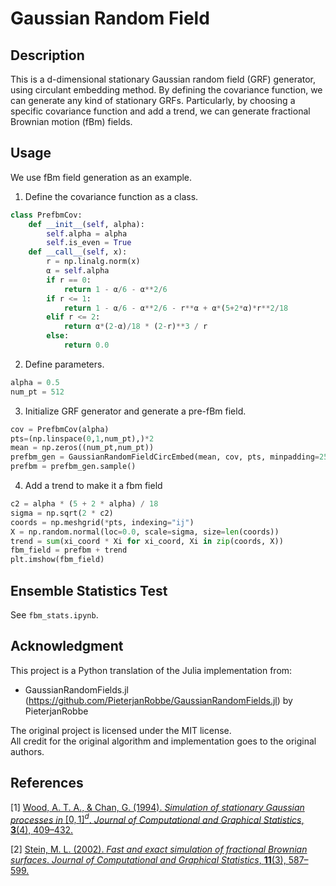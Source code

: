 # Gaussian Random Field

## Description

This is a d-dimensional stationary Gaussian random field (GRF) generator, using circulant embedding method. By defining the covariance function, we can generate any kind of stationary GRFs. Particularly, by choosing a specific covariance function and add a trend, we can generate fractional Brownian motion (fBm) fields.

## Usage

We use fBm field generation as an example. 

1. Define the covariance function as a class.
```python
class PrefbmCov:
    def __init__(self, alpha):
        self.alpha = alpha
        self.is_even = True
    def __call__(self, x):
        r = np.linalg.norm(x)
        α = self.alpha
        if r == 0:
            return 1 - α/6 - α**2/6
        if r <= 1:
            return 1 - α/6 - α**2/6 - r**α + α*(5+2*α)*r**2/18
        elif r <= 2:
            return α*(2-α)/18 * (2-r)**3 / r
        else:
            return 0.0
```

2. Define parameters.
```python
alpha = 0.5
num_pt = 512
```

3. Initialize GRF generator and generate a pre-fBm field.
```python
cov = PrefbmCov(alpha)
pts=(np.linspace(0,1,num_pt),)*2
mean = np.zeros((num_pt,num_pt))
prefbm_gen = GaussianRandomFieldCircEmbed(mean, cov, pts, minpadding=256)
prefbm = prefbm_gen.sample()
```

4. Add a trend to make it a fbm field
```python
c2 = alpha * (5 + 2 * alpha) / 18
sigma = np.sqrt(2 * c2)
coords = np.meshgrid(*pts, indexing="ij")
X = np.random.normal(loc=0.0, scale=sigma, size=len(coords))
trend = sum(xi_coord * Xi for xi_coord, Xi in zip(coords, X))
fbm_field = prefbm + trend
plt.imshow(fbm_field)
```

## Ensemble Statistics Test
See `fbm_stats.ipynb`.

## Acknowledgment

This project is a Python translation of the Julia implementation from:

- GaussianRandomFields.jl (https://github.com/PieterjanRobbe/GaussianRandomFields.jl) by PieterjanRobbe

The original project is licensed under the MIT license.  
All credit for the original algorithm and implementation goes to the original authors.

## References

[1] [Wood, A. T. A., & Chan, G. (1994). *Simulation of stationary Gaussian processes in* $[0, 1]^d$. *Journal of Computational and Graphical Statistics*, **3**(4), 409–432.](https://www.tandfonline.com/doi/abs/10.1080/10618600.1994.10474655)

[2] [Stein, M. L. (2002). *Fast and exact simulation of fractional Brownian surfaces*. *Journal of Computational and Graphical Statistics*, **11**(3), 587–599.](https://www.tandfonline.com/doi/abs/10.1198/106186002466)
